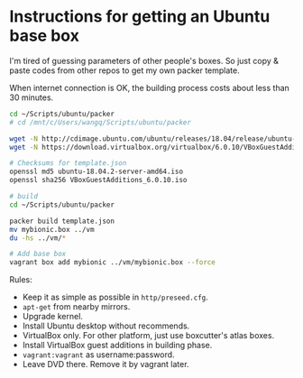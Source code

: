 # Instructions for getting an Ubuntu base box

I'm tired of guessing parameters of other people's boxes. So just copy & paste codes from other
repos to get my own packer template.

When internet connection is OK, the building process costs about less than 30 minutes.

```bash
cd ~/Scripts/ubuntu/packer
# cd /mnt/c/Users/wangq/Scripts/ubuntu/packer

wget -N http://cdimage.ubuntu.com/ubuntu/releases/18.04/release/ubuntu-18.04.2-server-amd64.iso
wget -N https://download.virtualbox.org/virtualbox/6.0.10/VBoxGuestAdditions_6.0.10.iso

# Checksums for template.json
openssl md5 ubuntu-18.04.2-server-amd64.iso
openssl sha256 VBoxGuestAdditions_6.0.10.iso

# build
cd ~/Scripts/ubuntu/packer

packer build template.json
mv mybionic.box ../vm
du -hs ../vm/*

# Add base box
vagrant box add mybionic ../vm/mybionic.box --force

```

Rules:

* Keep it as simple as possible in `http/preseed.cfg`.
* `apt-get` from nearby mirrors.
* Upgrade kernel.
* Install Ubuntu desktop without recommends.
* VirtualBox only. For other platform, just use boxcutter's atlas boxes.
* Install VirtualBox guest additions in building phase.
* `vagrant:vagrant` as username:password.
* Leave DVD there. Remove it by vagrant later.
